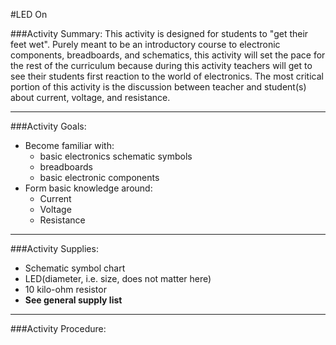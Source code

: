 
#LED On


###Activity Summary:
This activity is designed for students to "get their feet wet". Purely meant to be an introductory course to electronic components, breadboards, and schematics, this activity will set the pace for the rest of the curriculum because during this activity teachers will get to see their students first reaction to the world of electronics. The most critical portion of this activity is the discussion between teacher and student(s) about current, voltage, and resistance.

---
###Activity Goals:
- Become familiar with:
	- basic electronics schematic symbols
	- breadboards
	- basic electronic components
- Form basic knowledge around:
	- Current
	- Voltage
	- Resistance

---

###Activity Supplies:
- Schematic symbol chart
- LED(diameter, i.e. size, does not matter here)
- 10 kilo-ohm resistor
- **See general supply list**

---

###Activity Procedure:
